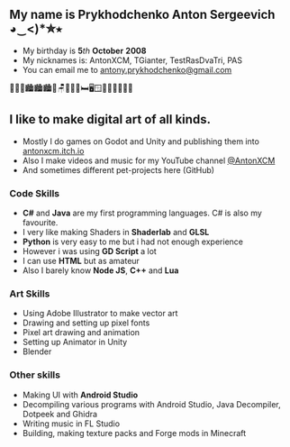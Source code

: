 ## My name is Prykhodchenko Anton Sergeevich ◕‿<)*✮⭒
- My birthday is **5**_th_ **October** **2008** 
- My nicknames is: AntonXCM, TGianter, TestRasDvaTri, PAS 
- You can email me to [antony.prykhodchenko@gmail.com](mailto:antony.prykhodchenko@gmail.com)

🌇🌇🌇🏙️🏙️🏙️🧱🪑🎂🚽🚪🛏️🖥️🪟🌆🌆🌆🌃🌃🌃
## I like to make digital art of all kinds. 
- Mostly I do games on Godot and Unity and publishing them into [antonxcm.itch.io](https://antonxcm.itch.io)
- Also I make videos and music for my YouTube channel [@AntonXCM](https://YouTube.com/@AntonXCM)
- And sometimes different pet-projects here (GitHub) 
### Code Skills
- **C#** and **Java** are my first programming languages. C# is also my favourite.
- I very like making Shaders in **Shaderlab** and **GLSL**
- **Python** is very easy to me but i had not enough experience
- However i was using **GD Script** a lot
- I can use **HTML** but as amateur
- Also I barely know **Node JS**, **C++** and **Lua**
### Art Skills
- Using Adobe Illustrator to make vector art
- Drawing and setting up pixel fonts
- Pixel art drawing and animation
- Setting up Animator in Unity
- Blender
### Other skills
- Making UI with **Android Studio**
- Decompiling various programs with Android Studio, Java Decompiler, Dotpeek and Ghidra
- Writing music in FL Studio
- Building, making texture packs and Forge mods in Minecraft
